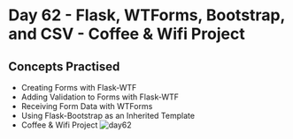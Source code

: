 # Day 62 - Flask, WTForms, Bootstrap, and CSV - Coffee & Wifi Project
## Concepts Practised
- Creating Forms with Flask-WTF
- Adding Validation to Forms with Flask-WTF
- Receiving Form Data with WTForms
- Using Flask-Bootstrap as an Inherited Template
- Coffee & Wifi Project
![day62](https://user-images.githubusercontent.com/117528133/231686789-fea8be1a-02cf-42e0-a24e-63196c9fb2e9.gif)

